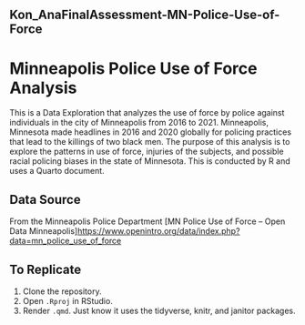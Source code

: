 ## Kon_AnaFinalAssessment-MN-Police-Use-of-Force

# Minneapolis Police Use of Force Analysis
This is a Data Exploration that analyzes the use of force by police against individuals in the city of Minneapolis from 2016 to 2021. Minneapolis, Minnesota made headlines in 2016 and 2020 globally for policing practices that lead to the killings of two black men. The purpose of this analysis is to explore the patterns in use of force, injuries of the subjects, and possible racial policing biases in the state of Minnesota.
This is conducted by R and uses a Quarto document.

## Data Source 
From the Minneapolis Police Department
[MN Police Use of Force – Open Data Minneapolis]https://www.openintro.org/data/index.php?data=mn_police_use_of_force

## To Replicate
1. Clone the repository.
2. Open `.Rproj` in RStudio.
3. Render `.qmd`. Just know it uses the tidyverse, knitr, and janitor packages.
